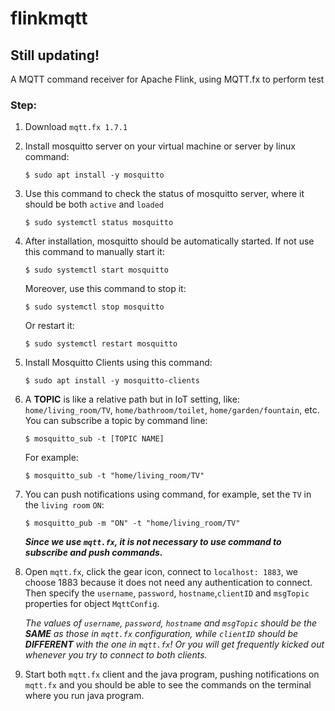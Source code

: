 # flinkmqtt
## **Still updating!**

A MQTT command receiver for Apache Flink, using MQTT.fx to perform test

### Step:
1. Download `mqtt.fx 1.7.1`
2. Install mosquitto server on your virtual machine or server by linux command:
    ```
    $ sudo apt install -y mosquitto
    ```
3. Use this command to check the status of mosquitto server, where it     should be both `active` and `loaded`
    ```
    $ sudo systemctl status mosquitto
    ```
4. After installation, mosquitto should be automatically started. If not use this command to manually start it:
    ```
    $ sudo systemctl start mosquitto
    ```
    Moreover, use this command to stop it:
    ```
    $ sudo systemctl stop mosquitto
    ```
    Or restart it:
    ```
    $ sudo systemctl restart mosquitto
    ```
5. Install Mosquitto Clients using this command:
    ```
    $ sudo apt install -y mosquitto-clients
    ```
6. A **TOPIC** is like a relative path but in IoT setting, like:
    `home/living_room/TV`, `home/bathroom/toilet`, `home/garden/fountain`, etc. You can subscribe a topic by command line:
    ```
    $ mosquitto_sub -t [TOPIC NAME]
    ```
    For example:
    ```
    $ mosquitto_sub -t "home/living_room/TV"
    ```
7. You can push notifications using command, for example, set the `TV` in the `living room` `ON`:
    ```
    $ mosquitto_pub -m "ON" -t "home/living_room/TV"
    ```
    ***Since we use `mqtt.fx`, it is not necessary to use command to subscribe and push commands.***
8. Open `mqtt.fx`, click the gear icon, connect to `localhost: 1883`, we choose 1883 because it does not need any authentication to connect. Then specify the `username`, `password`, `hostname`,`clientID` and `msgTopic` properties for object `MqttConfig`. 

    *The values of `username`, `password`, `hostname` and `msgTopic` should be the **SAME** as those in `mqtt.fx` configuration, while `clientID` should be **DIFFERENT** with the one in `mqtt.fx`! Or you will get frequently kicked out whenever you try to connect to both clients.*

9. Start both `mqtt.fx` client and the java program, pushing notifications on `mqtt.fx` and you should be able to see the commands on the terminal where you run java program.
